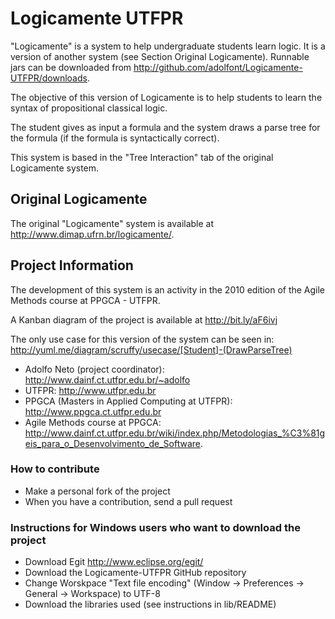 # Logicamente UTFPR

"Logicamente" is a system to help undergraduate students learn logic. It is a version of another system (see Section Original Logicamente). Runnable jars can be downloaded from http://github.com/adolfont/Logicamente-UTFPR/downloads.

The objective of this version of Logicamente is to help students to learn the syntax of propositional classical logic.

The student gives as input a formula and the system draws a parse tree for the formula (if the formula is syntactically correct).

This system is based in the "Tree Interaction" tab of the original Logicamente system.

## Original Logicamente

The original "Logicamente" system is available at http://www.dimap.ufrn.br/logicamente/.


## Project Information

The development of this system is an activity in the 2010 edition of the Agile Methods course at PPGCA - UTFPR.

A Kanban diagram of the project is available at http://bit.ly/aF6ivj 

The only use case for this version of the system can be seen in: 
http://yuml.me/diagram/scruffy/usecase/[Student]-(DrawParseTree)

- Adolfo Neto (project coordinator): http://www.dainf.ct.utfpr.edu.br/~adolfo
- UTFPR: http://www.utfpr.edu.br
- PPGCA (Masters in Applied Computing at UTFPR): http://www.ppgca.ct.utfpr.edu.br
- Agile Methods course at PPGCA: http://www.dainf.ct.utfpr.edu.br/wiki/index.php/Metodologias_%C3%81geis_para_o_Desenvolvimento_de_Software.



### How to contribute 

* Make a personal fork of the project
* When you have a contribution, send a pull request

### Instructions for Windows users who want to download the project 

* Download Egit http://www.eclipse.org/egit/
* Download the Logicamente-UTFPR GitHub repository
* Change Worskpace "Text file encoding" (Window -> Preferences -> General -> Workspace) to UTF-8
* Download the libraries used (see instructions in lib/README)

